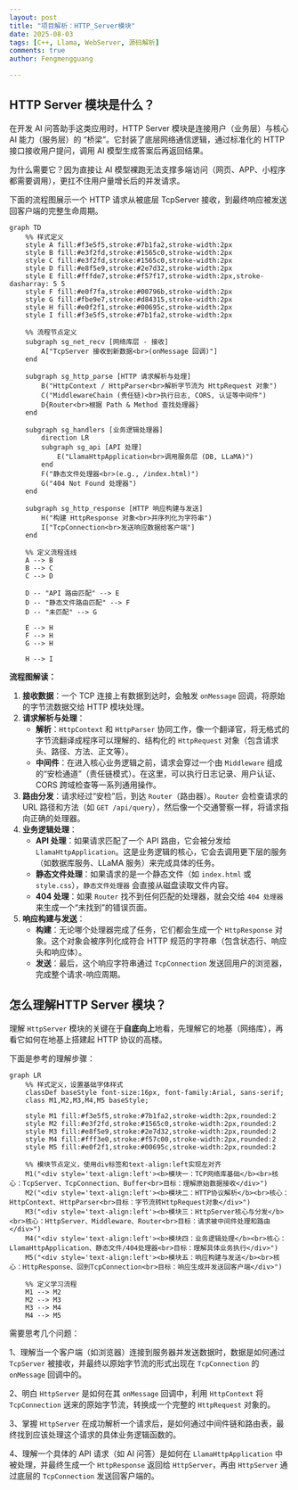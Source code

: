 ```yaml
---
layout: post
title: "项目解析：HTTP_Server模块"
date: 2025-08-03
tags: [C++, Llama, WebServer, 源码解析]
comments: true
author: Fengmengguang

---
```


## HTTP Server 模块是什么？

在开发 AI 问答助手这类应用时，HTTP Server 模块是连接用户（业务层）与核心 AI 能力（服务层）的 “桥梁”。它封装了底层网络通信逻辑，通过标准化的 HTTP 接口接收用户提问，调用 AI 模型生成答案后再返回结果。

为什么需要它？因为直接让 AI 模型裸跑无法支撑多端访问（网页、APP、小程序都需要调用），更扛不住用户量增长后的并发请求。

下面的流程图展示一个 HTTP 请求从被底层 TcpServer 接收，到最终响应被发送回客户端的完整生命周期。


```mermaid
graph TD
    %% 样式定义
    style A fill:#f3e5f5,stroke:#7b1fa2,stroke-width:2px
    style B fill:#e3f2fd,stroke:#1565c0,stroke-width:2px
    style C fill:#e3f2fd,stroke:#1565c0,stroke-width:2px
    style D fill:#e8f5e9,stroke:#2e7d32,stroke-width:2px
    style E fill:#fffde7,stroke:#f57f17,stroke-width:2px,stroke-dasharray: 5 5
    style F fill:#e0f7fa,stroke:#00796b,stroke-width:2px
    style G fill:#fbe9e7,stroke:#d84315,stroke-width:2px
    style H fill:#e0f2f1,stroke:#00695c,stroke-width:2px
    style I fill:#f3e5f5,stroke:#7b1fa2,stroke-width:2px

    %% 流程节点定义
    subgraph sg_net_recv [网络库层 - 接收]
        A["TcpServer 接收到新数据<br>(onMessage 回调)"]
    end

    subgraph sg_http_parse [HTTP 请求解析与处理]
        B("HttpContext / HttpParser<br>解析字节流为 HttpRequest 对象")
        C("MiddlewareChain (责任链)<br>执行日志, CORS, 认证等中间件")
        D{Router<br>根据 Path & Method 查找处理器}
    end

    subgraph sg_handlers [业务逻辑处理器]
        direction LR
        subgraph sg_api [API 处理]
            E("LlamaHttpApplication<br>调用服务层 (DB, LLaMA)")
        end
        F("静态文件处理器<br>(e.g., /index.html)")
        G("404 Not Found 处理器")
    end

    subgraph sg_http_response [HTTP 响应构建与发送]
        H("构建 HttpResponse 对象<br>并序列化为字符串")
        I["TcpConnection<br>发送响应数据给客户端"]
    end

    %% 定义流程连线
    A --> B
    B --> C
    C --> D

    D -- "API 路由匹配" --> E
    D -- "静态文件路由匹配" --> F
    D -- "未匹配" --> G

    E --> H
    F --> H
    G --> H
    
    H --> I
```

**流程图解读：**

1. **接收数据**：一个 TCP 连接上有数据到达时，会触发 `onMessage` 回调，将原始的字节流数据交给 HTTP 模块处理。
2. **请求解析与处理**：
   - **解析**：`HttpContext` 和 `HttpParser` 协同工作，像一个翻译官，将无格式的字节流翻译成程序可以理解的、结构化的 `HttpRequest` 对象（包含请求头、路径、方法、正文等）。
   - **中间件**：在进入核心业务逻辑之前，请求会穿过一个由 `Middleware` 组成的“安检通道”（责任链模式）。在这里，可以执行日志记录、用户认证、CORS 跨域检查等一系列通用操作。
3. **路由分发**：请求经过“安检”后，到达 `Router`（路由器）。`Router` 会检查请求的 URL 路径和方法（如 `GET /api/query`），然后像一个交通警察一样，将请求指向正确的处理器。
4. **业务逻辑处理**：
   - **API 处理**：如果请求匹配了一个 API 路由，它会被分发给 `LlamaHttpApplication`。这是业务逻辑的核心，它会去调用更下层的服务（如数据库服务、LLaMA 服务）来完成具体的任务。
   - **静态文件处理**：如果请求的是一个静态文件（如 `index.html` 或 `style.css`），`静态文件处理器` 会直接从磁盘读取文件内容。
   - **404 处理**：如果 `Router` 找不到任何匹配的处理器，就会交给 `404 处理器` 来生成一个“未找到”的错误页面。
5. **响应构建与发送**：
   - **构建**：无论哪个处理器完成了任务，它们都会生成一个 `HttpResponse` 对象。这个对象会被序列化成符合 HTTP 规范的字符串（包含状态行、响应头和响应体）。
   - **发送**：最后，这个响应字符串通过 `TcpConnection` 发送回用户的浏览器，完成整个请求-响应周期。

## 怎么理解HTTP Server 模块？

理解 `HttpServer` 模块的关键在于**自底向上**地看，先理解它的地基（网络库），再看它如何在地基上搭建起 HTTP 协议的高楼。

下面是参考的理解步骤：

```mermaid
graph LR
    %% 样式定义，设置基础字体样式
    classDef baseStyle font-size:16px, font-family:Arial, sans-serif;
    class M1,M2,M3,M4,M5 baseStyle;

    style M1 fill:#f3e5f5,stroke:#7b1fa2,stroke-width:2px,rounded:2
    style M2 fill:#e3f2fd,stroke:#1565c0,stroke-width:2px,rounded:2
    style M3 fill:#e8f5e9,stroke:#2e7d32,stroke-width:2px,rounded:2
    style M4 fill:#fff3e0,stroke:#f57c00,stroke-width:2px,rounded:2
    style M5 fill:#e0f2f1,stroke:#00695c,stroke-width:2px,rounded:2

    %% 模块节点定义，使用div标签和text-align:left实现左对齐
    M1("<div style='text-align:left'><b>模块一：TCP网络库基础</b><br>核心：TcpServer、TcpConnection、Buffer<br>目标：理解原始数据接收</div>")
    M2("<div style='text-align:left'><b>模块二：HTTP协议解析</b><br>核心：HttpContext、HttpParser<br>目标：字节流转HttpRequest对象</div>")
    M3("<div style='text-align:left'><b>模块三：HttpServer核心与分发</b><br>核心：HttpServer、Middleware、Router<br>目标：请求被中间件处理和路由</div>")
    M4("<div style='text-align:left'><b>模块四：业务逻辑处理</b><br>核心：LlamaHttpApplication、静态文件/404处理器<br>目标：理解具体业务执行</div>")
    M5("<div style='text-align:left'><b>模块五：响应构建与发送</b><br>核心：HttpResponse、回到TcpConnection<br>目标：响应生成并发送回客户端</div>")

    %% 定义学习流程
    M1 --> M2
    M2 --> M3
    M3 --> M4
    M4 --> M5
```

需要思考几个问题：

1、理解当一个客户端（如浏览器）连接到服务器并发送数据时，数据是如何通过 `TcpServer` 被接收，并最终以原始字节流的形式出现在 `TcpConnection` 的 `onMessage` 回调中的。

2、明白 `HttpServer` 是如何在其 `onMessage` 回调中，利用 `HttpContext` 将 `TcpConnection` 送来的原始字节流，转换成一个完整的 `HttpRequest` 对象的。

3、掌握 `HttpServer` 在成功解析一个请求后，是如何通过中间件链和路由表，最终找到应该处理这个请求的具体业务逻辑函数的。

4、理解一个具体的 API 请求（如 AI 问答）是如何在 `LlamaHttpApplication` 中被处理，并最终生成一个 `HttpResponse` 返回给 `HttpServer`，再由 `HttpServer` 通过底层的 `TcpConnection` 发送回客户端的。